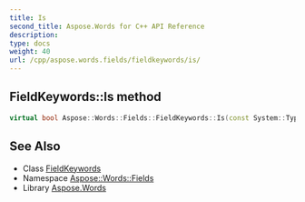```yaml
---
title: Is
second_title: Aspose.Words for C++ API Reference
description: 
type: docs
weight: 40
url: /cpp/aspose.words.fields/fieldkeywords/is/
---
```

## FieldKeywords::Is method




```cpp
virtual bool Aspose::Words::Fields::FieldKeywords::Is(const System::TypeInfo &target) const override
```

## See Also

* Class [FieldKeywords](../)
* Namespace [Aspose::Words::Fields](../../)
* Library [Aspose.Words](../../../)
